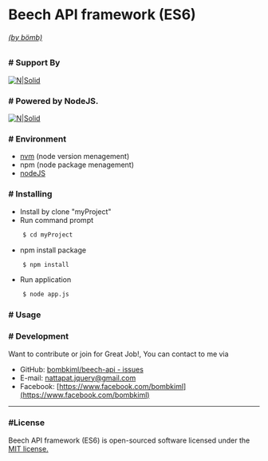 # Beech API framework (ES6)
###### [(by bömb)](https://www.facebook.com/bombkiml)
###
### # Support By
[![N|Solid](https://image.ibb.co/gfbtQe/beech_LTSx1.png)](https://github.com/bombkiml/phpbeech)

### # Powered by NodeJS.
[![N|Solid](https://image.ibb.co/dUEGD9/node2.png)](https://nodejs.org)

### # Environment
  - [nvm](https://github.com/coreybutler/nvm-windows) (node version menagement)
  - npm (node package menagement)
  - [nodeJS](https://nodejs.org)

### # Installing
  - Install by clone "myProject"
  - Run command prompt 
```sh
    $ cd myProject
```
  - npm install package
```sh
    $ npm install
```
  - Run application
```sh
    $ node app.js
```

### # Usage

### # Development
Want to contribute or join for Great Job!, You can contact to me via
  - GitHub: [bombkiml/beech-api - issues](https://github.com/bombkiml/beech-api/issues)
  - E-mail: nattapat.jquery@gmail.com 
  - Facebook: [https://www.facebook.com/bombkiml](https://www.facebook.com/bombkiml)

----
### #License

Beech API framework (ES6) is open-sourced software licensed under the [MIT license.](https://opensource.org/licenses/MIT)

